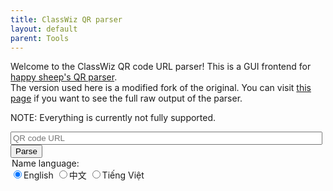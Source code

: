 ```yaml
---
title: ClassWiz QR parser
layout: default
parent: Tools
---
```


Welcome to the ClassWiz QR code URL parser! This is a GUI frontend for [happy sheep's QR parser](https://cwqr.pages.dev).  
The version used here is a modified fork of the original. You can visit [this page](/casiocalc/tools/cwqr/src/) if you want to see the full raw output of the parser.

NOTE: Everything is currently not fully supported.

<script defer src="src/cwqr.js"></script>
<script src="https://i.upmath.me/latex.js"></script>

<input id="qrUrl" style="width: 99%" placeholder="QR code URL" />
<button id="parse" class="btn" onclick="main()">Parse</button>

<form id="langsel">
<legend>Name language:</legend>
<input type="radio" id="lang_en" name="lang" value="Global" checked /><label for="lang_en">English</label>
<input type="radio" id="lang_zh" name="lang" value="CN" /><label for="lang_zh">中文</label>
<input type="radio" id="lang_vi" name="lang" value="VN" /><label for="lang_vi">Tiếng Việt</label>
</form>

<p id="report"></p>
<div id="result_" style="display: none;">
<h2>Model information</h2>
<ul><li>Model: <span id="model_name"></span> (version <span id="model_type"></span>-<span id="model_id"></span>, revision <span id="model_version"></span>)</li>
<li>Has QR code capabilities: <span id="model_qr"></span></li>
<li>Serial number: <span id="model_serialNumber"></span></li></ul>
<h2>Operating environment</h2>
Mode: <span id="mode"></span><br>
Settings:
<table><thead><tr><th>Name</th><th>Value</th></tr></thead><tbody id="setup"></tbody></table>
<div id="calculation" style="display: none;">
<h2>Calculate/Complex</h2>
<ul><li>Expression:<br><span id="expression"></span></li>
<li>Result:<br><span id="result_templated"></span><ul>
<li>Part 1: decimal <span id="result_part1_decimal"></span><br><span id="result_part1"></span></li>
<li>Part 2: decimal <span id="result_part2_decimal"></span><br><span id="result_part2"></span></li></ul>
</li></ul>
</div>
<div id="table" style="display: none;">
<h2>Table</h2>
<ul><li>f(x) (+ g(x)):<br><span id="expression_table"></span></li>
<li>Table range:<ul>
<li>Start: decimal <span id="tableRange_start_decimal"></span><br><span id="tableRange_start"></span></li>
<li>End: decimal <span id="tableRange_end_decimal"></span><br><span id="tableRange_end"></span></li>
<li>Step: decimal <span id="tableRange_step_decimal"></span><br><span id="tableRange_step"></span></li></ul>
</li></ul>
</div>
<div id="equation" style="display: none;">
<h2>Equation</h2>
<ul><li>Equation:<br><span id="equat"></span></li>
<li><div id="equation_noerror" style="display: none;">Result:<br><span id="equation_result_templated"></span><ul>
<li>Part 1: decimal <span id="equation_result_part1_decimal"></span><br><span id="equation_result_part1"></span></li>
<li>Part 2: decimal <span id="equation_result_part2_decimal"></span><br><span id="equation_result_part2"></span></li></ul>
</div>
<div id="equation_error" style="display: none;">Result: <span id="equation_result_error"></span></div>
</li></ul>
</div>
<div id="matrix" style="display: none;">
<h2>Matrix</h2>
<ul>
<li>Expression:<br><span id="expression_matrix"></span></li>
<li>MatAns:<br><span id="matans"></span></li>
<div id="MatA_" style="display: none;"><li>MatA:<br><span id="MatA"></span></li></div>
<div id="MatB_" style="display: none;"><li>MatB:<br><span id="MatB"></span></li></div>
<div id="MatC_" style="display: none;"><li>MatC:<br><span id="MatC"></span></li></div>
<div id="MatD_" style="display: none;"><li>MatD:<br><span id="MatD"></span></li></div>
</ul>
</div>
<div id="vector" style="display: none;">
<h2>Vector</h2>
<ul>
<li>Expression:<br><span id="expression_vector"></span></li>
<li>VctAns:<br><span id="vctans"></span></li>
<div id="VctA_" style="display: none;"><li>VctA:<br><span id="VctA"></span></li></div>
<div id="VctB_" style="display: none;"><li>VctB:<br><span id="VctB"></span></li></div>
<div id="VctC_" style="display: none;"><li>VctC:<br><span id="VctC"></span></li></div>
<div id="VctD_" style="display: none;"><li>VctD:<br><span id="VctD"></span></li></div>
</ul>
</div>
</div>

<script>
let result;

function getRegion() {
	let data = new FormData(document.getElementById('langsel'));
	let region;
	for (var [k, v] of data.entries()) return v;
}

function parseName(l) {
	let globalname = '';
	for (var i of l) {
		if (i.region == 'Global') globalname = i.name;
		if (i.region == getRegion()) return i.name;
	}
	return globalname;
}

function setLatexImage(id, s) {
	let a = document.getElementById(id);
	a.innerHTML = `$ ${s} $`;
	MathJax.Hub.Typeset(a);
}

function main() {
	document.getElementById('parse').disabled = true;
	document.getElementById('result_').style = 'display: none;';
	document.getElementById('calculation').style = 'display: none;';
	document.getElementById('table').style = 'display: none;';
	document.getElementById('equation').style = 'display: none;';
	document.getElementById('equation_noerror').style = 'display: none;';
	document.getElementById('equation_error').style = 'display: none;';

	try {
		result = cwqr.parseUrl(qrUrl.value);

		document.getElementById('model_name').innerHTML = result.model.name;
		document.getElementById('model_type').innerHTML = result.model.type;
		document.getElementById('model_id').innerHTML = result.model.id;
		document.getElementById('model_version').innerHTML = result.model.version;
		document.getElementById('model_qr').innerHTML = result.model.qr ? 'Yes' : 'No';
		document.getElementById('model_serialNumber').innerHTML = result.model.serialNumber;

		let mode_str;
		if (Array.isArray(result.mode)) mode_str = result.mode.length > 0 ? parseName(result.mode) : 'None';
		else {
			mode_str = parseName(result.mode.mainName);
			if (result.mode.subName.length > 0) mode_str += ` - ${parseName(result.mode.subName)}`;
		}
		document.getElementById('mode').innerHTML = mode_str;
		var tbdy = document.getElementById('setup');
		tbdy.replaceChildren();
		for (var setting of result.setup) {
			if (setting.value.length > 0) {
				var tr = document.createElement('tr');
				var td1 = document.createElement('td');
				td1.appendChild(document.createTextNode(parseName(setting.name)));
				var td2 = document.createElement('td');
				td2.appendChild(document.createTextNode(parseName(setting.value)));
				tr.appendChild(td1);
				tr.appendChild(td2);
				tbdy.appendChild(tr);
			}
		}

		if (result.expression != undefined) {
			if (result.result != undefined) {
				if (result.matrix != undefined) {
					setLatexImage('expression_matrix', result.expression);
					setLatexImage('matans', result.result[0].latex);
					for (var i of result.matrix) {
						setLatexImage(i.name, i.latex);
						document.getElementById(`${i.name}_`).style = '';
					}

					document.getElementById('matrix').style = '';
				} else if (result.vector != undefined) {
					setLatexImage('expression_vector', result.expression);
					setLatexImage('vctans', result.result[0].latex);
					for (var i of result.vector) {
						setLatexImage(i.name, i.latex);
						document.getElementById(`${i.name}_`).style = '';
					}

					document.getElementById('vector').style = '';
				} else {
					setLatexImage('expression', result.expression);
					setLatexImage('result_templated', result.result[0].latex);
					setLatexImage('result_part1', result.result[1].latex);
					setLatexImage('result_part2', result.result[2].latex);
					document.getElementById('result_part1_decimal').innerHTML = result.result[1].decimal;
					document.getElementById('result_part2_decimal').innerHTML = result.result[2].decimal;

					document.getElementById('calculation').style = '';
				}

			} else if (result.tableRange != undefined) {
				setLatexImage('expression_table', result.expression);
				setLatexImage('tableRange_start', result.tableRange[0].latex);
				setLatexImage('tableRange_end', result.tableRange[1].latex);
				setLatexImage('tableRange_step', result.tableRange[2].latex);
				document.getElementById('tableRange_start_decimal').innerHTML = result.tableRange[0].decimal;
				document.getElementById('tableRange_end_decimal').innerHTML = result.tableRange[1].decimal;
				document.getElementById('tableRange_step_decimal').innerHTML = result.tableRange[2].decimal;

				document.getElementById('table').style = '';
			}
		} else if (result.equation != undefined) {
			setLatexImage('equat', result.equation.latex);
			if (Array.isArray(result.result)) {
				setLatexImage('result_templated', result.result[0].latex);
				setLatexImage('result_part1', result.result[1].latex);
				setLatexImage('result_part2', result.result[2].latex);
				document.getElementById('result_part1_decimal').innerHTML = result.result[1].decimal;
				document.getElementById('result_part2_decimal').innerHTML = result.result[2].decimal;

				document.getElementById('equation_noerror').style = '';
			} else {
				document.getElementById('equation_result_error').innerHTML = parseName(result.result.name);
				document.getElementById('equation_error').style = '';
			}

			document.getElementById('equation').style = '';
		}

		document.getElementById('report').innerHTML = 'Your results are below!';
		document.getElementById('result_').style = '';
		document.getElementById('parse').disabled = false;

	} catch(err) {
		console.error(err);
		document.getElementById('report').innerHTML = `Error:<br>${err.message}`;
		document.getElementById('parse').disabled = false;
		return;
	}

}

